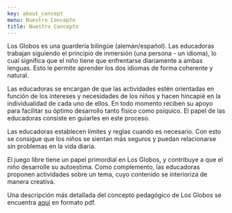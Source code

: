 ```yaml
---
key: about_concept
menu: Nuestro Concepto
title: Nuestro Concepto
---
```

Los Globos es una guardería bilingüe (alemán/español). Las educadoras trabajan siguiendo el principio de inmersión (una persona - un idioma), lo cual significa que el niño tiene que enfrentarse diariamente a ambas lenguas. Esto le permite aprender los dos idiomas de forma coherente y natural. 

Las educadoras se encargan de que las actividades estén orientadas en función de los intereses y necesidades de los niños y hacen hincapié en la individualidad de cada uno de ellos. En todo momento reciben su apoyo para facilitar su óptimo desarrollo tanto físico como psíquico. El papel de las educadoras consiste en guiarles en este proceso.

Las educadoras establecen límites y reglas cuando es necesario. Con esto se consigue que los niños se sientan más seguros y puedan relacionarse sin problemas en la vida diaria.

El juego libre tiene un papel primordial en Los Globos, y contribuye a que el niño desarrolle su autoestima. Como complemento, las educadoras proponen actividades sobre un tema, cuyo contenido se interioriza de manera creativa.

Una descripción más detallada del concepto pedagógico de Los Globos se encuentra [aquí](http://losglobos.de/LosGlobosKonzept.pdf) en formato pdf.